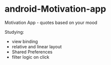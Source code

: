 # android-Motivation-app
Motivation App - quotes based on your mood

Studying:
- view binding
- relative and linear layout
- Shared Preferences
- filter logic on click
